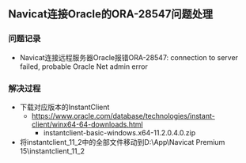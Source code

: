 ## **Navicat连接Oracle的ORA-28547问题处理**

### 问题记录

- Navicat连接远程服务器Oracle报错ORA-28547: connection to server failed, probable Oracle Net admin error

### 解决过程

- 下载对应版本的InstantClient
  - https://www.oracle.com/database/technologies/instant-client/winx64-64-downloads.html
    - instantclient-basic-windows.x64-11.2.0.4.0.zip
- 将instantclient_11_2中的全部文件移动到D:\App\Navicat Premium 15\instantclient_11_2